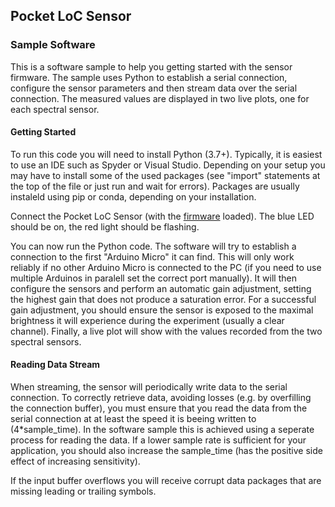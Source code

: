 ## Pocket LoC Sensor

### Sample Software
This is a software sample to help you getting started with the sensor firmware. The sample uses Python to establish a serial connection, configure the sensor parameters and then stream data over the serial connection. The measured values are displayed in two live plots, one for each spectral sensor.

#### Getting Started
To run this code you will need to install Python (3.7+). Typically, it is easiest to use an IDE such as Spyder or Visual Studio. Depending on your setup you may have to install some of the used packages (see "import" statements at the top of the file or just run and wait for errors). Packages are usually instaleld using pip or conda, depending on your installation.

Connect the Pocket LoC Sensor (with the [firmware](https://github.com/Pocket-LoC/Sensor/tree/main/Firmware) loaded). The blue LED should be on, the red light should be flashing.

You can now run the Python code. The software will try to establish a connection to the first "Arduino Micro" it can find. This will only work reliably if no other Arduino Micro is connected to the PC (if you need to use multiple Arduinos in paralell set the correct port manually). It will then configure the sensors and perform an automatic gain adjustment, setting the highest gain that does not produce a saturation error. For a successful gain adjustment, you should ensure the sensor is exposed to the maximal brightness it will experience during the experiment (usually a clear channel). Finally, a live plot will show with the values recorded from the two spectral sensors.

#### Reading Data Stream
When streaming, the sensor will periodically write data to the serial connection. To correctly retrieve data, avoiding losses (e.g. by overfilling the connection buffer), you must ensure that you read the data from the serial connection at at least the speed it is beeing written to (4*sample_time). In the software sample this is achieved using a seperate process for reading the data. If a lower sample rate is sufficient for your application, you should also increase the sample_time (has the positive side effect of increasing sensitivity).

If the input buffer overflows you will receive corrupt data packages that are missing leading or trailing symbols.
